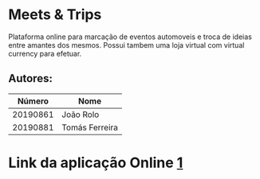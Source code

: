 # Meets & Trips
Plataforma online para marcação de eventos automoveis e troca de ideias entre amantes dos mesmos.
Possui tambem uma loja virtual com virtual currency para efetuar.

## Autores:

| Número | Nome |
|--------|------|
|  20190861  | João Rolo |
|  20190881  | Tomás Ferreira |


# Link da aplicação Online [1]

[1]:https://meets-trips.herokuapp.com/
